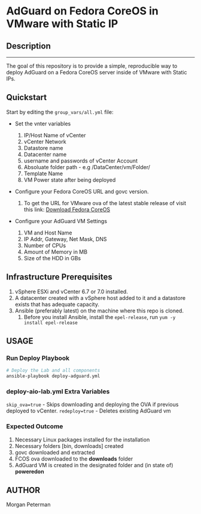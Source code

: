 AdGuard on Fedora CoreOS in VMware with Static IP
===========================================

## Description
------------

The goal of this repository is to provide a simple, reproducible way to deploy AdGuard on a Fedora CoreOS server inside of VMware with Static IPs.

## Quickstart

Start by editing the `group_vars/all.yml` file:

+ Set the vnter variables
    1. IP/Host Name of vCenter
    2. vCenter Network
    3. Datastore name
    4. Datacenter name
    5. username and passwords of vCenter Account
    6. Absoluate folder path - e.g /DataCenter/vm/Folder/
    7. Template Name
    8. VM Power state after being deployed

+ Configure your Fedora CoreOS URL and govc version.
    1. To get the URL for VMware ova of the latest stable release of visit this link: [Download Fedora CoreOS](https://getfedora.org/en/coreos/download?tab=metal_virtualized&stream=stable)

+ Configure your AdGuard VM Settings
    1. VM and Host Name
    2. IP Addr, Gateway, Net Mask, DNS
    3. Number of CPUs
    4. Amount of Memory in MB
    5. Size of the HDD in GBs

## Infrastructure Prerequisites

1. vSphere ESXi and vCenter 6.7 or 7.0 installed.
2. A datacenter created with a vSphere host added to it and a datastore exists that has adequate capacity.
3. Ansible (preferably latest) on the machine where this repo is cloned.
    1. Before you install Ansible, install the `epel-release`, run `yum -y install epel-release`

## USAGE

### Run Deploy Playbook
```sh
# Deploy the Lab and all components
ansible-playbook deploy-adguard.yml
```
### deploy-aio-lab.yml Extra Variables

`skip_ova=true` - Skips downloading and deploying the OVA if previous deployed to vCenter.
`redeploy=true` - Deletes existing AdGuard vm

### Expected Outcome

1. Necessary Linux packages installed for the installation
2. Necessary folders [bin, downloads] created
3. govc downloaded and extracted
4. FCOS ova downloaded to the **downloads** folder
5. AdGuard VM is created in the designated folder and (in state of) **poweredon**

AUTHOR
------
Morgan Peterman
